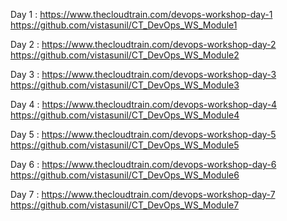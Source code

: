 Day 1 : 
https://www.thecloudtrain.com/devops-workshop-day-1
https://github.com/vistasunil/CT_DevOps_WS_Module1

Day 2 : 
https://www.thecloudtrain.com/devops-workshop-day-2
https://github.com/vistasunil/CT_DevOps_WS_Module2

Day 3 : 
https://www.thecloudtrain.com/devops-workshop-day-3
https://github.com/vistasunil/CT_DevOps_WS_Module3

Day 4 : 
https://www.thecloudtrain.com/devops-workshop-day-4
https://github.com/vistasunil/CT_DevOps_WS_Module4

Day 5 : 
https://www.thecloudtrain.com/devops-workshop-day-5
https://github.com/vistasunil/CT_DevOps_WS_Module5

Day 6 : 
https://www.thecloudtrain.com/devops-workshop-day-6
https://github.com/vistasunil/CT_DevOps_WS_Module6

Day 7 : 
https://www.thecloudtrain.com/devops-workshop-day-7
https://github.com/vistasunil/CT_DevOps_WS_Module7
